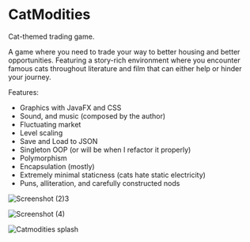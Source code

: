 # CatModities
Cat-themed trading game.

A game where you need to trade your way to better housing and better opportunities. Featuring a story-rich environment where you encounter famous cats throughout literature and film that can either help or hinder your journey.

Features:
- Graphics with JavaFX and CSS
- Sound, and music (composed by the author)
- Fluctuating market
- Level scaling
- Save and Load to JSON
- Singleton OOP (or will be when I refactor it properly)
- Polymorphism
- Encapsulation (mostly)
- Extremely minimal staticness (cats hate static electricity)
- Puns, alliteration, and carefully constructed nods


![Screenshot (2)3](https://user-images.githubusercontent.com/91226933/196274910-aae8d429-c879-49c1-90b9-ff4bf9b4e207.jpg)

![Screenshot (4)](https://user-images.githubusercontent.com/91226933/196711874-4272cbb2-9f34-4a09-93d5-04ef92d001d9.jpg)

![Catmodities splash](https://user-images.githubusercontent.com/91226933/196711189-32ceb9fd-b78d-45f6-bffd-e6687ec9bd6e.jpg)
